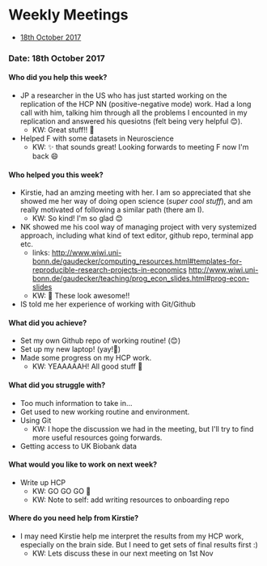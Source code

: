 # Weekly Meetings

* [18th October 2017](#date-18th-october-2017)

### Date: 18th October 2017

#### Who did you help this week?
* JP a researcher in the US who has just started working on the replication of the HCP NN (positive-negative mode) work. 
Had a long call with him, talking him through all the problems I encounted in my replication and answered his quesiotns (felt being very helpful 😊).
  * KW: Great stuff!! :tada:
* Helped F with some datasets in Neuroscience
  * KW: :sparkles: that sounds great! Looking forwards to meeting F now I'm back :smile:
  
#### Who helped you this week?
* Kirstie, had an amzing meeting with her. I am so appreciated that she showed me her way of doing open science 
(*super cool stuff*), and am really motivated of following a similar path (there am I).
  * KW: So kind! I'm so glad :blush:
* NK showed me his cool way of managing project with very systemized approach, including what kind of text editor, github repo, terminal app etc.
  * links: http://www.wiwi.uni-bonn.de/gaudecker/computing_resources.html#templates-for-reproducible-research-projects-in-economics http://www.wiwi.uni-bonn.de/gaudecker/teaching/prog_econ_slides.html#prog-econ-slides
  * KW: :raised_hands: These look awesome!!
* IS told me her experience of working with Git/Github

#### What did you achieve?

* Set my own Github repo of working routine! (😊)
* Set up my new laptop! (yay!👏) 
* Made some progress on my HCP work.
  * KW: YEAAAAAH! All good stuff :taco:

#### What did you struggle with?

* Too much information to take in...
* Get used to new working routine and environment.
* Using Git
  * KW: I hope the discussion we had in the meeting, but I'll try to find more useful resources going forwards.
* Getting access to UK Biobank data

#### What would you like to work on next week?

* Write up HCP
  * KW: GO GO GO :muscle:
  * KW: Note to self: add writing resources to onboarding repo
  
#### Where do you need help from Kirstie?

* I may need Kirstie help me interpret the results from my HCP work, especially on the brain side. But I need to get sets of final results first :)
  * KW: Lets discuss these in our next meeting on 1st Nov
